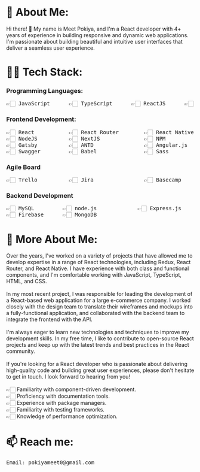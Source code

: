 # 💁 About Me:
Hi there! 👋 My name is Meet Pokiya, and I'm a React developer with 4+ years of experience in building responsive and dynamic web applications. I'm passionate about building beautiful and intuitive user interfaces that deliver a seamless user experience.

# 👨‍💻 Tech Stack:

### Programming Languages:

<pre>
👉🏻 JavaScript      👉🏻 TypeScript      👉🏻 ReactJS      👉🏻 NextJS      👉🏻 HTML      👉🏻 CSS
</pre>

### Frontend Development:

<pre>
👉🏻 React           👉🏻 React Router        👉🏻 React Native           👉🏻 ANTD             👉🏻 MUI            👉🏻 Bootstrap         
👉🏻 NodeJS          👉🏻 NextJS              👉🏻 NPM                    👉🏻 Redux            👉🏻 JWT            👉🏻 ESLint
👉🏻 Gatsby          👉🏻 ANTD                👉🏻 Angular.js             👉🏻 Socket.io        👉🏻 Webpack        👉🏻 Chart.js
👉🏻 Swagger         👉🏻 Babel               👉🏻 Sass                   👉🏻 jQuery
</pre>

### Agile Board

<pre>
👉🏻 Trello          👉🏻 Jira                👉🏻 Basecamp 
</pre>

### Backend Development

<pre>
👉🏻 MySQL         👉🏻 node.js             👉🏻 Express.js
👉🏻 Firebase      👉🏻 MongoDB
</pre>

# 🫵 More About Me:
Over the years, I've worked on a variety of projects that have allowed me to develop expertise in a range of React technologies, including Redux, React Router, and React Native. I have experience with both class and functional components, and I'm comfortable working with JavaScript, TypeScript, HTML, and CSS.<br><br>In my most recent project, I was responsible for leading the development of a React-based web application for a large e-commerce company. I worked closely with the design team to translate their wireframes and mockups into a fully-functional application, and collaborated with the backend team to integrate the frontend with the API.<br><br>I'm always eager to learn new technologies and techniques to improve my development skills. In my free time, I like to contribute to open-source React projects and keep up with the latest trends and best practices in the React community.<br><br>If you're looking for a React developer who is passionate about delivering high-quality code and building great user experiences, please don't hesitate to get in touch. I look forward to hearing from you!<br><br>👉🏻 Familiarity with component-driven development.<br>👉🏻 Proficiency with documentation tools.<br>👉🏻 Experience with package managers.<br>👉🏻 Familiarity with testing frameworks.<br>👉🏻 Knowledge of performance optimization.

# 📫 Reach me:
<pre>
Email: pokiyameet0@gmail.com
</pre>


<!---
Maxweb0825/Maxweb0825 is a ✨ special ✨ repository because its `README.md` (this file) appears on your GitHub profile.
You can click the Preview link to take a look at your changes.
--->
